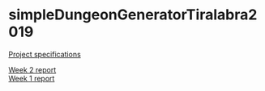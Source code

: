 # simpleDungeonGeneratorTiralabra2019  

[Project specifications](https://github.com/alemati/simpleDungeonGeneratorTiralabra2019/blob/master/documentation/specifications.md)  

[Week 2 report](https://github.com/alemati/simpleDungeonGeneratorTiralabra2019/blob/master/documentation/weekReports/week2.md)  
[Week 1 report](https://github.com/alemati/simpleDungeonGeneratorTiralabra2019/blob/master/documentation/weekReports/week1.md)
